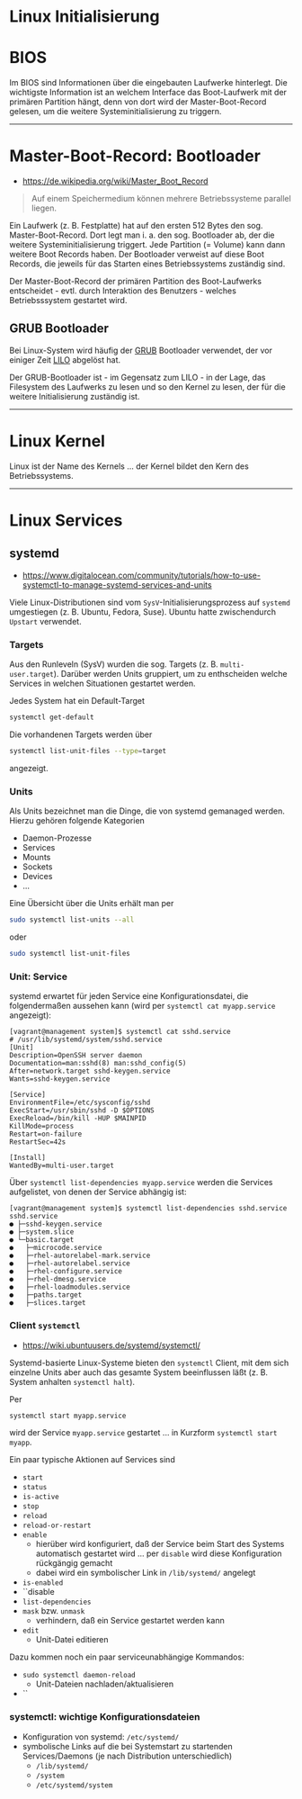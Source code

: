 # Linux Initialisierung
# BIOS
Im BIOS sind Informationen über die eingebauten Laufwerke hinterlegt. Die wichtigste Information ist an welchem Interface das Boot-Laufwerk mit der primären Partition hängt, denn von dort wird der Master-Boot-Record gelesen, um die weitere Systeminitialisierung zu triggern.

---

# Master-Boot-Record: Bootloader
* https://de.wikipedia.org/wiki/Master_Boot_Record

> Auf einem Speichermedium können mehrere Betriebssysteme parallel liegen.

Ein Laufwerk (z. B. Festplatte) hat auf den ersten 512 Bytes den sog. Master-Boot-Record. Dort legt man i. a.  den sog. Bootloader ab, der die weitere Systeminitialisierung triggert. Jede Partition (= Volume) kann dann weitere Boot Records haben. Der Bootloader verweist auf diese Boot Records, die jeweils für das Starten eines Betriebssystems zuständig sind.

Der Master-Boot-Record der primären Partition des Boot-Laufwerks entscheidet - evtl. durch Interaktion des Benutzers - welches Betriebsssystem gestartet wird.

## GRUB Bootloader
Bei Linux-System wird häufig der [GRUB](https://de.wikipedia.org/wiki/Grand_Unified_Bootloader) Bootloader verwendet, der vor einiger Zeit [LILO](https://de.wikipedia.org/wiki/Linux_Loader) abgelöst hat.

Der GRUB-Bootloader ist - im Gegensatz zum LILO - in der Lage, das Filesystem des Laufwerks zu lesen und so den Kernel zu lesen, der für die weitere Initialisierung zuständig ist.

---

# Linux Kernel
Linux ist der Name des Kernels ... der Kernel bildet den Kern des Betriebssystems.

---
# Linux Services
## systemd
* https://www.digitalocean.com/community/tutorials/how-to-use-systemctl-to-manage-systemd-services-and-units

Viele Linux-Distributionen sind vom ``SysV``-Initialisierungsprozess auf ``systemd`` umgestiegen (z. B. Ubuntu, Fedora, Suse). Ubuntu hatte zwischendurch ``Upstart`` verwendet.

### Targets
Aus den Runleveln (SysV) wurden die sog. Targets (z. B. ``multi-user.target``). Darüber werden Units gruppiert, um zu enthscheiden welche Services in welchen Situationen gestartet werden.

Jedes System hat ein Default-Target

```bash
systemctl get-default
```

Die vorhandenen Targets werden über

```bash
systemctl list-unit-files --type=target
```

angezeigt.

### Units
Als Units bezeichnet man die Dinge, die von systemd gemanaged werden. Hierzu gehören folgende Kategorien

* Daemon-Prozesse
* Services
* Mounts
* Sockets
* Devices
* ...

Eine Übersicht über die Units erhält man per

```bash
sudo systemctl list-units --all
```

oder

```bash
sudo systemctl list-unit-files
```

### Unit: Service
systemd erwartet für jeden Service eine Konfigurationsdatei, die folgendermaßen aussehen kann (wird per ``systemctl cat myapp.service`` angezeigt):

    [vagrant@management system]$ systemctl cat sshd.service
    # /usr/lib/systemd/system/sshd.service
    [Unit]
    Description=OpenSSH server daemon
    Documentation=man:sshd(8) man:sshd_config(5)
    After=network.target sshd-keygen.service
    Wants=sshd-keygen.service

    [Service]
    EnvironmentFile=/etc/sysconfig/sshd
    ExecStart=/usr/sbin/sshd -D $OPTIONS
    ExecReload=/bin/kill -HUP $MAINPID
    KillMode=process
    Restart=on-failure
    RestartSec=42s

    [Install]
    WantedBy=multi-user.target

Über ``systemctl list-dependencies myapp.service`` werden die Services aufgelistet, von denen der Service abhängig ist:

    [vagrant@management system]$ systemctl list-dependencies sshd.service
    sshd.service
    ● ├─sshd-keygen.service
    ● ├─system.slice
    ● └─basic.target
    ●   ├─microcode.service
    ●   ├─rhel-autorelabel-mark.service
    ●   ├─rhel-autorelabel.service
    ●   ├─rhel-configure.service
    ●   ├─rhel-dmesg.service
    ●   ├─rhel-loadmodules.service
    ●   ├─paths.target
    ●   ├─slices.target


### Client ``systemctl``
* https://wiki.ubuntuusers.de/systemd/systemctl/

Systemd-basierte Linux-Systeme bieten den ``systemctl`` Client, mit dem sich einzelne Units aber auch das gesamte System beeinflussen läßt (z. B. System anhalten ``systemctl halt``).

Per 

```bash
systemctl start myapp.service
```

wird der Service ``myapp.service`` gestartet ... in Kurzform ``systemctl start myapp``.

Ein paar typische Aktionen auf Services sind

* ``start``
* ``status``
* ``is-active``
* ``stop``
* ``reload``
* ``reload-or-restart``
* ``enable``
  * hierüber wird konfiguriert, daß der Service beim Start des Systems automatisch gestartet wird ... per ``disable`` wird diese Konfiguration rückgängig gemacht
  * dabei wird ein symbolischer Link in ``/lib/systemd/`` angelegt
* ``is-enabled``
* ``disable
* ``list-dependencies``
* ``mask`` bzw. ``unmask``
  * verhindern, daß ein Service gestartet werden kann
* ``edit``
  * Unit-Datei editieren

Dazu kommen noch ein paar serviceunabhängige Kommandos:

* ``sudo systemctl daemon-reload``
  * Unit-Dateien nachladen/aktualisieren
* ``

### systemctl: wichtige Konfigurationsdateien
* Konfiguration von systemd: ``/etc/systemd/``
* symbolische Links auf die bei Systemstart zu startenden Services/Daemons (je nach Distribution unterschiedlich)
  * ``/lib/systemd/``
  * ``/system``
  * ``/etc/systemd/system``
